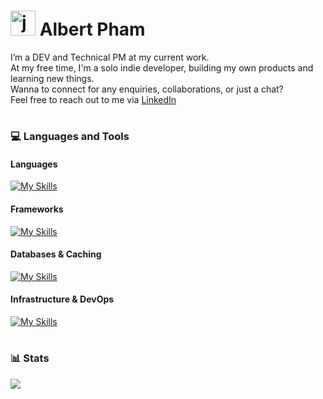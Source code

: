 # <img alt="jojo" width="40px" src="https://media.giphy.com/media/v1.Y2lkPTc5MGI3NjExNGtqanVoZWJwYnhic2Fwcm14Y3diMTRyYWIwZzBuOXRnMXlmaGx6NyZlcD12MV9naWZzX3RyZW5kaW5nJmN0PWc/tqj4m9BRURayxQAIW9/giphy.gif"/> Albert Pham

I’m a DEV and Technical PM at my current work.  
At my free time, I'm a solo indie developer, building my own products and learning new things.  
Wanna to connect for any enquiries, collaborations, or just a chat?  
Feel free to reach out to me via [LinkedIn](https://www.linkedin.com/in/albertpham29/)

#

### :computer: Languages and Tools

#### Languages

[![My Skills](https://skillicons.dev/icons?i=js,ts,py,go,bash)](https://skillicons.dev)

#### Frameworks

[![My Skills](https://skillicons.dev/icons?i=nodejs,react,nestjs,django,fastapi)](https://skillicons.dev)

#### Databases & Caching

[![My Skills](https://skillicons.dev/icons?i=postgres,mysql)](https://skillicons.dev)

#### Infrastructure & DevOps

[![My Skills](https://skillicons.dev/icons?i=docker,k8s,aws,gcp)](https://skillicons.dev)

#

### :bar_chart: Stats

<img src="https://github-readme-stats.vercel.app/api?username=pnphuong29&show_icons=true&theme=tokyonight"/>
